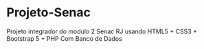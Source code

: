 # Projeto-Senac
Projeto integrador do modulo 2 Senac RJ usando HTML5 + CSS3 + Bootstrap 5 + PHP Com Banco de Dados
